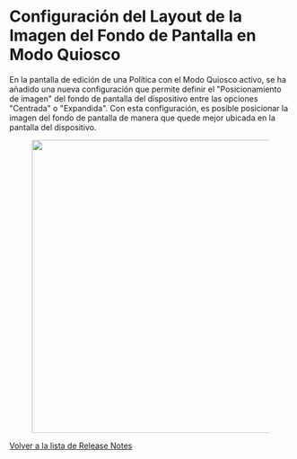 # Configuración del Layout de la Imagen del Fondo de Pantalla en Modo Quiosco

En la pantalla de edición de una Política con el Modo Quiosco activo, se ha añadido una nueva configuración que permite definir el "Posicionamiento de imagen" del fondo de pantalla del dispositivo entre las opciones "Centrada" o "Expandida". Con esta configuración, es posible posicionar la imagen del fondo de pantalla de manera que quede mejor ubicada en la pantalla del dispositivo.

<figure><img src="../../../.gitbook/assets/image (84).png" alt="" width="522"><figcaption></figcaption></figure>

[Volver a la lista de Release Notes](./)&#x20;
